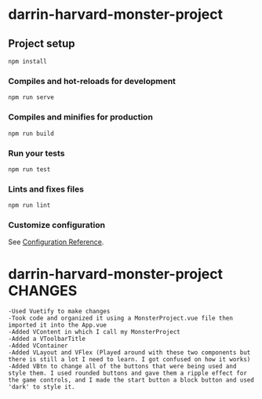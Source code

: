 # darrin-harvard-monster-project

## Project setup
```
npm install
```

### Compiles and hot-reloads for development
```
npm run serve
```

### Compiles and minifies for production
```
npm run build
```

### Run your tests
```
npm run test
```

### Lints and fixes files
```
npm run lint
```

### Customize configuration
See [Configuration Reference](https://cli.vuejs.org/config/).

# darrin-harvard-monster-project CHANGES
```
-Used Vuetify to make changes
-Took code and organized it using a MonsterProject.vue file then imported it into the App.vue
-Added VContent in which I call my MonsterProject
-Added a VToolbarTitle
-Added VContainer
-Added VLayout and VFlex (Played around with these two components but there is still a lot I need to learn. I got confused on how it works)
-Added VBtn to change all of the buttons that were being used and style them. I used rounded buttons and gave them a ripple effect for the game controls, and I made the start button a block button and used 'dark' to style it.
```
